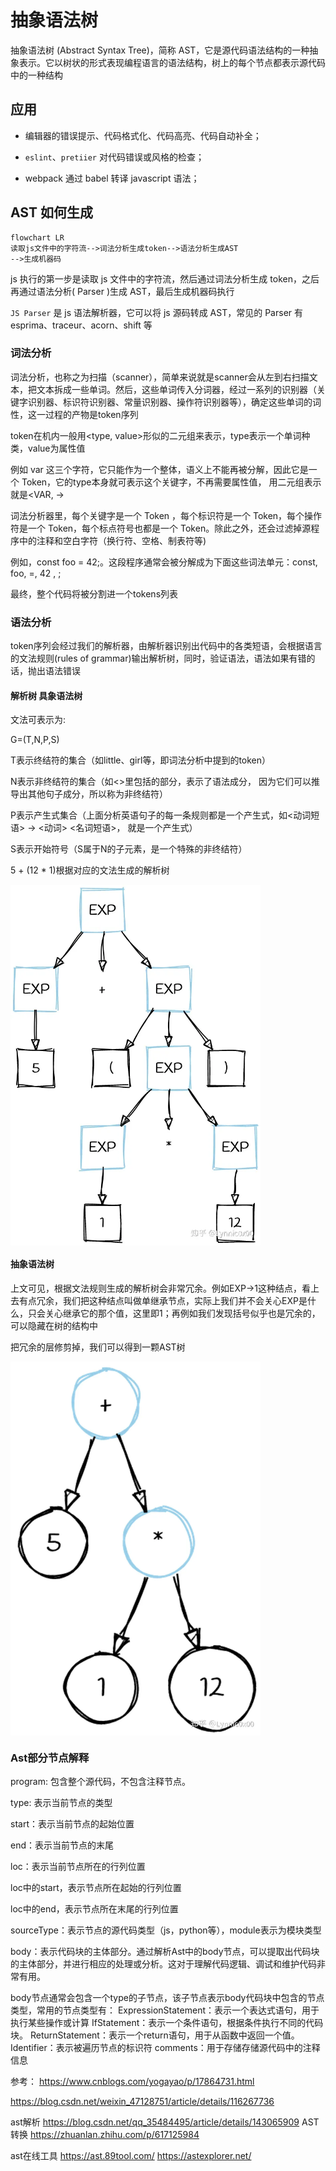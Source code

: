 # 抽象语法树

抽象语法树 (Abstract Syntax Tree)，简称 AST，它是源代码语法结构的一种抽象表示。它以树状的形式表现编程语言的语法结构，树上的每个节点都表示源代码中的一种结构

## 应用

- 编辑器的错误提示、代码格式化、代码高亮、代码自动补全；

- `eslint`、`pretiier` 对代码错误或风格的检查；

- webpack 通过 babel 转译 javascript 语法；

## AST 如何生成

```mermaid
flowchart LR
读取js文件中的字符流-->词法分析生成token-->语法分析生成AST
-->生成机器码
```



js 执行的第一步是读取 js 文件中的字符流，然后通过词法分析生成 token，之后再通过语法分析( Parser )生成 AST，最后生成机器码执行

`JS Parser` 是 js 语法解析器，它可以将 js 源码转成 AST，常见的 Parser 有 esprima、traceur、acorn、shift 等

### 词法分析
词法分析，也称之为扫描（scanner），简单来说就是scanner会从左到右扫描文本，把文本拆成一些单词。然后，这些单词传入分词器，经过一系列的识别器（关键字识别器、标识符识别器、常量识别器、操作符识别器等），确定这些单词的词性，这一过程的产物是token序列

token在机内一般用<type, value>形似的二元组来表示，type表示一个单词种类，value为属性值

例如 var 这三个字符，它只能作为一个整体，语义上不能再被分解，因此它是一个 Token，它的type本身就可表示这个关键字，不再需要属性值， 用二元组表示就是<VAR, ->

词法分析器里，每个关键字是一个 Token ，每个标识符是一个 Token，每个操作符是一个 Token，每个标点符号也都是一个 Token。除此之外，还会过滤掉源程序中的注释和空白字符（换行符、空格、制表符等)

例如，const foo = 42;。这段程序通常会被分解成为下面这些词法单元：const, foo, =, 42 , ;

最终，整个代码将被分割进一个tokens列表

### 语法分析

token序列会经过我们的解析器，由解析器识别出代码中的各类短语，会根据语言的文法规则(rules of grammar)输出解析树，同时，验证语法，语法如果有错的话，抛出语法错误

#### 解析树 具象语法树


文法可表示为:

G=(T,N,P,S)

T表示终结符的集合（如little、girl等，即词法分析中提到的token）

N表示非终结符的集合（如<>里包括的部分，表示了语法成分， 因为它们可以推导出其他句子成分，所以称为非终结符）

P表示产生式集合（上面分析英语句子的每一条规则都是一个产生式，如<动词短语> -> <动词> <名词短语>， 就是一个产生式）

S表示开始符号（S属于N的子元素，是一个特殊的非终结符）

5 + (12 * 1)根据对应的文法生成的解析树

<img alt="具象语法树" src="assets/cst.webp" width="400" align="middle">

#### 抽象语法树

上文可见，根据文法规则生成的解析树会非常冗余。例如EXP->1这种结点，看上去有点冗余，我们把这种结点叫做单继承节点，实际上我们并不会关心EXP是什么，只会关心继承它的那个值，这里即1；再例如我们发现括号似乎也是冗余的，可以隐藏在树的结构中

把冗余的层修剪掉，我们可以得到一颗AST树

<img alt="具象语法树" src="assets/ast.webp" width="400" align="middle">


### Ast部分节点解释
program: 包含整个源代码，不包含注释节点。

type: 表示当前节点的类型

start：表示当前节点的起始位置

end：表示当前节点的末尾

loc：表示当前节点所在的行列位置

loc中的start，表示节点所在起始的行列位置

loc中的end，表示节点所在末尾的行列位置

sourceType：表示节点的源代码类型（js，python等），module表示为模块类型

body：表示代码块的主体部分。通过解析Ast中的body节点，可以提取出代码块的主体部分，并进行相应的处理或分析。这对于理解代码逻辑、调试和维护代码非常有用。

body节点通常会包含一个type的子节点，该子节点表示body代码块中包含的节点类型，常用的节点类型有：
ExpressionStatement：表示一个表达式语句，用于执行某些操作或计算
IfStatement：表示一个条件语句，根据条件执行不同的代码块。
ReturnStatement：表示一个return语句，用于从函数中返回一个值。
Identifier：表示被遍历节点的标识符
comments：用于存储存储源代码中的注释信息 


参考：
https://www.cnblogs.com/yogayao/p/17864731.html

https://blog.csdn.net/weixin_47128751/article/details/116267736

ast解析
https://blog.csdn.net/qq_35484495/article/details/143065909
AST转换
https://zhuanlan.zhihu.com/p/617125984

ast在线工具
https://ast.89tool.com/
https://astexplorer.net/

